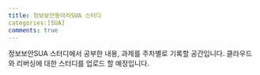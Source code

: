 ```yaml
---
title: 정보보안동아리SUA 스터디
categories:[SUA]
comments: true
---
```


정보보안SUA 스터디에서 공부한 내용, 과제를 주차별로 기록할 공간입니다.
클라우드와 리버싱에 대한 스터디를 업로드 할 예정입니다.

